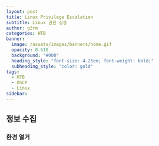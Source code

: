 ```yaml
---
layout: post
title: Linux Privilege Escalation
subtitle: Linux 권한 상승
author: g3rm
categories: HTB
banner:
  image: /assets/images/banners/home.gif
  opacity: 0.618
  background: "#000"
  heading_style: "font-size: 4.25em; font-weight: bold;"
  subheading_style: "color: gold"
tags:
  - HTB
  - OSCP
  - Linux
sidebar:
---
```



## 정보 수집
### 환경 열거
### 